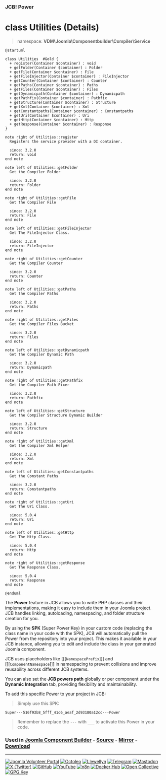 ### JCB! Power
# class Utilities (Details)
> namespace: **VDM\Joomla\Componentbuilder\Compiler\Service**

```uml
@startuml

class Utilities  #Gold {
  + register(Container $container) : void
  + getFolder(Container $container) : Folder
  + getFile(Container $container) : File
  + getFileInjector(Container $container) : FileInjector
  + getCounter(Container $container) : Counter
  + getPaths(Container $container) : Paths
  + getFiles(Container $container) : Files
  + getDynamicpath(Container $container) : Dynamicpath
  + getPathfix(Container $container) : Pathfix
  + getStructure(Container $container) : Structure
  + getXml(Container $container) : Xml
  + getConstantpaths(Container $container) : Constantpaths
  + getUri(Container $container) : Uri
  + getHttp(Container $container) : Http
  + getResponse(Container $container) : Response
}

note right of Utilities::register
  Registers the service provider with a DI container.

  since: 3.2.0
  return: void
end note

note left of Utilities::getFolder
  Get the Compiler Folder

  since: 3.2.0
  return: Folder
end note

note right of Utilities::getFile
  Get the Compiler File

  since: 3.2.0
  return: File
end note

note left of Utilities::getFileInjector
  Get The FileInjector Class.

  since: 3.2.0
  return: FileInjector
end note

note right of Utilities::getCounter
  Get the Compiler Counter

  since: 3.2.0
  return: Counter
end note

note left of Utilities::getPaths
  Get the Compiler Paths

  since: 3.2.0
  return: Paths
end note

note right of Utilities::getFiles
  Get the Compiler Files Bucket

  since: 3.2.0
  return: Files
end note

note left of Utilities::getDynamicpath
  Get the Compiler Dynamic Path

  since: 3.2.0
  return: Dynamicpath
end note

note right of Utilities::getPathfix
  Get the Compiler Path Fixer

  since: 3.2.0
  return: Pathfix
end note

note left of Utilities::getStructure
  Get the Compiler Structure Dynamic Builder

  since: 3.2.0
  return: Structure
end note

note right of Utilities::getXml
  Get the Compiler Xml Helper

  since: 3.2.0
  return: Xml
end note

note left of Utilities::getConstantpaths
  Get the Constant Paths

  since: 3.2.0
  return: Constantpaths
end note

note right of Utilities::getUri
  Get The Uri Class.

  since: 5.0.4
  return: Uri
end note

note left of Utilities::getHttp
  Get The Http Class.

  since: 5.0.4
  return: Http
end note

note right of Utilities::getResponse
  Get The Response Class.

  since: 5.0.4
  return: Response
end note

@enduml
```

The **Power** feature in JCB allows you to write PHP classes and their implementations,
making it easy to include them in your Joomla project. JCB handles linking, autoloading,
namespacing, and folder structure creation for you.

By using the **SPK** (Super Power Key) in your custom code (replacing the class name
in your code with the SPK), JCB will automatically pull the Power from the repository
into your project. This makes it available in your JCB instance, allowing you to edit
and include the class in your generated Joomla component.

JCB uses placeholders like [[[`NamespacePrefix`]]] and [[[`ComponentNamespace`]]] in
namespacing to prevent collisions and improve reusability across different JCB systems.

You can also set the **JCB powers path** globally or per component under the
**Dynamic Integration** tab, providing flexibility and maintainability.

To add this specific Power to your project in JCB:

> Simply use this SPK:
```
Super---516f93b8_5fff_41c6_aeaf_2d93180a12cc---Power
```
> Remember to replace the `---` with `___` to activate this Power in your code.

### Used in [Joomla Component Builder](https://www.joomlacomponentbuilder.com) - [Source](https://git.vdm.dev/joomla/Component-Builder) - [Mirror](https://github.com/vdm-io/Joomla-Component-Builder) - [Download](https://git.vdm.dev/joomla/pkg-component-builder/releases)

---
[![Joomla Volunteer Portal](https://img.shields.io/badge/-Joomla-gold?logo=joomla)](https://volunteers.joomla.org/joomlers/1396-llewellyn-van-der-merwe "Join Llewellyn on the Joomla Volunteer Portal: Shaping the Future Together!") [![Octoleo](https://img.shields.io/badge/-Octoleo-black?logo=linux)](https://git.vdm.dev/octoleo "--quiet") [![Llewellyn](https://img.shields.io/badge/-Llewellyn-ffffff?logo=gitea)](https://git.vdm.dev/Llewellyn "Collaborate and Innovate with Llewellyn on Git: Building a Better Code Future!") [![Telegram](https://img.shields.io/badge/-Telegram-blue?logo=telegram)](https://t.me/Joomla_component_builder "Join Llewellyn and the Community on Telegram: Building Joomla Components Together!") [![Mastodon](https://img.shields.io/badge/-Mastodon-9e9eec?logo=mastodon)](https://joomla.social/@llewellyn "Connect and Engage with Llewellyn on Joomla Social: Empowering Communities, One Post at a Time!") [![X (Twitter)](https://img.shields.io/badge/-X-black?logo=x)](https://x.com/llewellynvdm "Join the Conversation with Llewellyn on X: Where Ideas Take Flight!") [![GitHub](https://img.shields.io/badge/-GitHub-181717?logo=github)](https://github.com/Llewellynvdm "Build, Innovate, and Thrive with Llewellyn on GitHub: Turning Ideas into Impact!") [![YouTube](https://img.shields.io/badge/-YouTube-ff0000?logo=youtube)](https://www.youtube.com/@OctoYou "Explore, Learn, and Create with Llewellyn on YouTube: Your Gateway to Inspiration!") [![n8n](https://img.shields.io/badge/-n8n-black?logo=n8n)](https://n8n.io/creators/octoleo "Effortless Automation and Impactful Workflows with Llewellyn on n8n!") [![Docker Hub](https://img.shields.io/badge/-Docker-grey?logo=docker)](https://hub.docker.com/u/llewellyn "Llewellyn on Docker: Containerize Your Creativity!") [![Open Collective](https://img.shields.io/badge/-Donate-green?logo=opencollective)](https://opencollective.com/joomla-component-builder "Donate towards JCB: Help Llewellyn financially so he can continue developing this great tool!") [![GPG Key](https://img.shields.io/badge/-GPG-blue?logo=gnupg)](https://git.vdm.dev/Llewellyn/gpg "Unlock Trust and Security with Llewellyn's GPG Key: Your Gateway to Verified Connections!")
